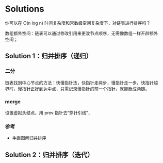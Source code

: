 # Solutions

你可以在 O(n log n) 时间复杂度和常数级空间复杂度下，对链表进行排序吗？

数组额外空间：链表可以通过修改引用来更改节点顺序，无需像数组一样开辟额外空间；



## Solution 1：归并排序（递归）
### 二分
链表找到中心节点的方法：快慢指针法，快指针走两步，慢指针走一步，快指针越界时，慢指针正好到达中点，只需记录慢指针的前一个指针，就能断成两链。
### merge
设置虚拟头结点，用 prev 指针去“穿针引线”，
### 参考
- [手画图解归并排序](https://leetcode-cn.com/problems/sort-list/solution/shou-hua-tu-jie-gui-bing-pai-xu-148-lian-biao-pai-/)

## Solution 2：归并排序（迭代）

